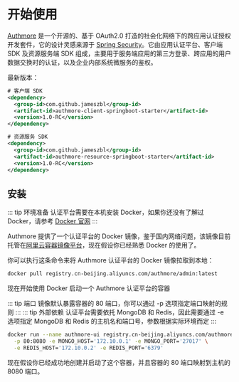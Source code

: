# 开始使用

[Authmore](https://gitee.com/zbl1996/authmore/) 是一个开源的、基于 OAuth2.0 打造的社会化网络下的跨应用认证授权开发套件，它的设计灵感来源于 [Spring Security](https://spring.io/projects/spring-security/)。它由应用认证平台、客户端 SDK 及资源服务端 SDK 组成，主要用于服务端应用的第三方登录、跨应用的用户数据交换时的认证，以及企业内部系统微服务的鉴权。

最新版本：
```xml
# 客户端 SDK
<dependency>
  <group-id>com.github.jameszbl</group-id>
  <artifact-id>authmore-client-springboot-starter</artifact-id>
  <version>1.0-RC</version>
</dependency>

# 资源服务 SDK
<dependency>
  <group-id>com.github.jameszbl</group-id>
  <artifact-id>authmore-resource-springboot-starter</artifact-id>
  <version>1.0-RC</version>
</dependency>
```

## 安装

::: tip 环境准备
认证平台需要在本机安装 Docker，如果你还没有了解过 Docker，请参考 [Docker 官网](https://docs.docker.com/install/)
:::

Authmore 提供了一个认证平台的 Docker 镜像，鉴于国内网络问题，该镜像目前托管在[阿里云容器镜像平台](https://cr.console.aliyun.com/cn-beijing/instances/images)，现在假设你已经熟悉 Docker 的使用了。

你可以执行这条命令来将 Authmore 认证平台的 Docker 镜像拉取到本地：

```bash
docker pull registry.cn-beijing.aliyuncs.com/authmore/admin:latest
```

现在开始使用 Docker 启动一个 Authmore 认证平台的容器

::: tip 端口
镜像默认暴露容器的 80 端口，你可以通过 -p 选项指定端口映射的规则
:::
::: tip 外部依赖
认证平台需要依托 MongoDB 和 Redis，因此需要通过 -e 选项指定 MongoDB 和 Redis 的主机名和端口号，参数根据实际环境而定
:::

```bash
docker run --name authmore-ui registry.cn-beijing.aliyuncs.com/authmore-ui:latest \
  -p 80:8080 -e MONGO_HOST='172.10.0.1' -e MONGO_PORT='27017' \
  -e REDIS_HOST='172.10.0.2' -e REDIS_PORT='6379'
```

现在假设你已经成功地创建并启动了这个容器，并且容器的 80 端口映射到主机的 8080 端口。